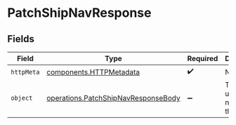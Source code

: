 # PatchShipNavResponse


## Fields

| Field                                                                                      | Type                                                                                       | Required                                                                                   | Description                                                                                |
| ------------------------------------------------------------------------------------------ | ------------------------------------------------------------------------------------------ | ------------------------------------------------------------------------------------------ | ------------------------------------------------------------------------------------------ |
| `httpMeta`                                                                                 | [components.HTTPMetadata](../../models/components/httpmetadata.md)                         | :heavy_check_mark:                                                                         | N/A                                                                                        |
| `object`                                                                                   | [operations.PatchShipNavResponseBody](../../models/operations/patchshipnavresponsebody.md) | :heavy_minus_sign:                                                                         | The updated nav data of the ship.                                                          |